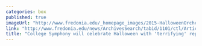 ```yaml
---
categories: box
published: true
imageUrl: "http://www.fredonia.edu/_homepage_images/2015-HalloweenOrchestra-for-web.jpg"
link: "http://www.fredonia.edu/news/ArchivesSearch/tabid/1101/ctl/ArticleView/mid/1878/articleId/5616/College_Symphony_will_celebrate_Halloween_with_terrifying_repertoire.aspx"
title: "College Symphony will celebrate Halloween with 'terrifying' repertoire, Oct. 31"
---
```


